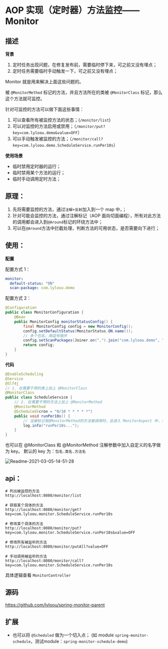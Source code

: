 # AOP 实现（定时器）方法监控——Monitor

## 描述

**背景**

1. 定时任务出现问题，在修复发布前，需要临时停下来，可之前又没有埋点；
2. 定时任务需要临时手动触发一下，可之前又没有埋点；

Monitor 就是用来解决上面这些问题的。

被 `@MonitorMethod` 标记的方法，并且方法所在的类被 `@MonitorClass` 标记，那么这个方法就可监控。

针对可监控的方法可以做下面这些事情：

1. 可以查看所有被监控方法的状态；(`/monitor/list`)
2. 可以对监控的方法启用或禁用；（`/monitor/put?key=com.lyloou.demo&value=OFF`）
3. 可以手动触发被监控的方法；（`/monitor/call?key=com.lyloou.demo.ScheduleService.runPer10s`）

**使用场景**

- 临时禁用定时器的运行；
- 临时禁用某个方法的运行；
- 临时手动调用定时方法；

## 原理：

1. 先将需要监控的方法，通过`注解+反射`加入到一个 map 中，；
2. 针对可能会监控的方法，通过注解标记（AOP 面向切面编程），所有对此方法的调用都会进入到`@Around`标记的环绕方法中；
3. 可以在`@Around`方法中拦截处理，判断方法的可用状态，是否需要向下进行；

## 使用：

**配置**

配置方式 1：

```yaml
monitor:
  default-status: "ON"
  scan-package: com.lyloou.demo
```

配置方式 2：

```java
@Configuration
public class MonitorConfiguration {
    @Bean
    public MonitorConfig monitorStatusConfig() {
        final MonitorConfig config = new MonitorConfig();
        config.setDefaultStatus(MonitorStatus.ON.name());
        // 多个包名，用逗号隔开
        config.setScanPackages(Joiner.on(",").join("com.lyloou.demo", "com.lyloou.another.demo"));
        return config;
    }
}
```

**代码**

```java
@EnableScheduling
@Service
@Slf4j
// 1. 在需要干预的类上加上 @MonitorClass
@MonitorClass
public class ScheduleService {
    // 2. 在需要干预的方法上加上 @MonitorMethod
    @MonitorMethod
    @Scheduled(cron = "0/10 * * * * *")
    public void runPer10s() {
        // 当被标记有@MonitorMethod的方法被调用时，会进入 MonitorAspect 中，判断方法的MonitorStatus是否为ON，如果是（默认是ON，可以通过api修改），才会向下进行
        log.info("runPer10s...");
    }
}
```

也可以在 @MonitorClass 和 @MonitorMethod 注解参数中加入自定义的名字做为 key。
默认的 key 为：`包名.类名.方法名`

![Readme-2021-03-05-14-51-28](http://cdn.lyloou.com/img/Readme-2021-03-05-14-51-28.png)

## api：

```shell script
# 列出被监控的方法
http://localhost:8080/monitor/list

# 获取某个具体的方法
http://localhost:8080/monitor/get?key=com.lyloou.monitor.ScheduleService.runPer10s

# 修改某个具体的方法
http://localhost:8080/monitor/put?key=com.lyloou.monitor.ScheduleService.runPer10s&value=OFF

# 修改所有被监听的方法
http://localhost:8080/monitor/putAll?value=OFF

# 手动调用被监听的方法
http://localhost:8080/monitor/call?key=com.lyloou.monitor.ScheduleService.runPer10s
```

具体逻辑查看 `MonitorController` 

## 源码
https://github.com/lyloou/spring-monitor-parent

## 扩展

- 也可以将 `@Scheduled` 做为一个切入点；
  (如 module `spring-monitor-schedule`，测试module：`spring-monitor-schedule-demo`)
